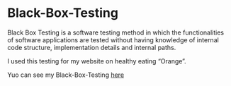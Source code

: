 # Black-Box-Testing
Black Box Testing is a software testing method in which the functionalities of software applications are tested without having knowledge of internal code structure, implementation details and internal paths.

I used this testing for my website on healthy eating “Orange”.

Yuo can see my Black-Box-Testing <a href="https://docs.google.com/document/d/1ElO0gLsnhONEg7Ze-dak1XZFQgyNi5-clsJaL0_CfVI/edit?usp=sharing">here</a>

